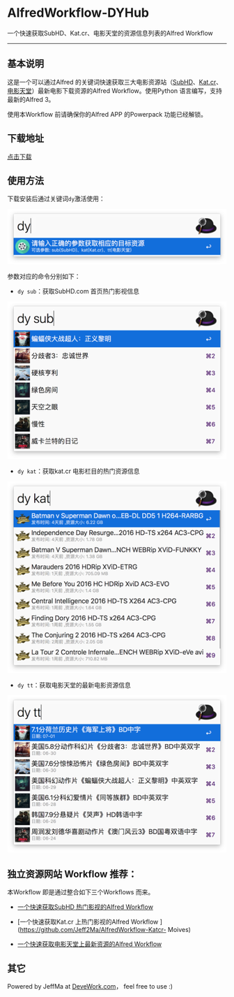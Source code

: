 # AlfredWorkflow-DYHub

 一个快速获取SubHD、Kat.cr、电影天堂的资源信息列表的Alfred Workflow
 
 ****
 
## 基本说明

这是一个可以通过Alfred 的关键词快速获取三大电影资源站（[SubHD](http://sub.hd)、[Kat.cr](https://kat.cr)、[电影天堂](http://www.dy2018.com)）最新电影下载资源的Alfred Workflow。使用Python 语言编写，支持最新的Alfred 3。

使用本Workflow 前请确保你的Alfred APP 的Powerpack 功能已经解锁。

## 下载地址
 
[点击下载](https://github.com/Jeff2Ma/AlfredWorkflow-DYHub/blob/master/DYHub.alfredworkflow?raw=true)

## 使用方法

下载安装后通过关键词`dy`激活使用：

![激活使用](screenshot/screenshot1.png) 

参数对应的命令分别如下：

- `dy sub`：获取SubHD.com 首页热门影视信息

![效果截图](screenshot/screenshot4.png) 

- `dy kat`：获取kat.cr 电影栏目的热门资源信息

![效果截图](screenshot/screenshot3.png) 

- `dy tt`：获取电影天堂的最新电影资源信息

![效果截图](screenshot/screenshot5.png) 


## 独立资源网站 Workflow 推荐：

本Workflow 即是通过整合如下三个Workflows 而来。

- [一个快速获取SubHD 热门影视的Alfred Workflow ](https://github.com/Jeff2Ma/AlfredWorkflow-SubHD-HotFilms) 

- [一个快速获取Kat.cr 上热门影视的Alfred Workflow ](https://github.com/Jeff2Ma/AlfredWorkflow-Katcr-
Moives)

- [一个快速获取电影天堂上最新资源的Alfred Workflow](https://github.com/Jeff2Ma/AlfredWorkflow-DYTT-NewFilms)


## 其它

Powered by JeffMa at [DeveWork.com](http://devework.com/)， feel free to use :)

